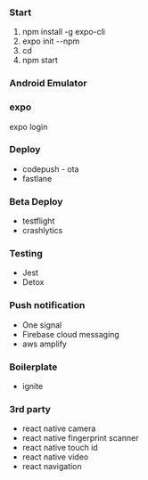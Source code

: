 
### Start 

1. npm install -g expo-cli
2. expo init <project name> --npm
3. cd <project name>
4. npm start

### Android Emulator 



### expo 

expo login


### Deploy
* codepush - ota 
* fastlane

### Beta Deploy
* testflight
* crashlytics

### Testing
* Jest
* Detox

### Push notification
* One signal
* Firebase cloud messaging
* aws amplify

### Boilerplate
* ignite

### 3rd party
* react native camera
* react native fingerprint scanner
* react native touch id
* react native video
* react navigation
